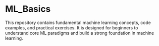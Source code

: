 # ML_Basics
 This repository contains fundamental machine learning concepts, code examples, and practical exercises. It is designed for beginners to understand core ML paradigms and build a strong foundation in machine learning.
